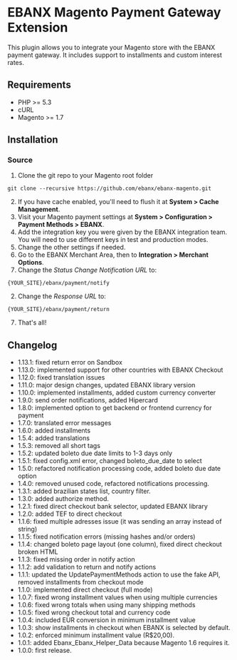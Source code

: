 # EBANX Magento Payment Gateway Extension

This plugin allows you to integrate your Magento store with the EBANX payment gateway.
It includes support to installments and custom interest rates.

## Requirements

* PHP >= 5.3
* cURL
* Magento >= 1.7

## Installation
### Source
1. Clone the git repo to your Magento root folder
```
git clone --recursive https://github.com/ebanx/ebanx-magento.git
```
2. If you have cache enabled, you'll need to flush it at **System > Cache Management**.
3. Visit your Magento payment settings at **System > Configuration > Payment Methods > EBANX**.
4. Add the integration key you were given by the EBANX integration team. You will need to use different keys in test and production modes.
5. Change the other settings if needed.
6. Go to the EBANX Merchant Area, then to **Integration > Merchant Options**.
  1. Change the _Status Change Notification URL_ to:
```
{YOUR_SITE}/ebanx/payment/notify
```
  2. Change the _Response URL_ to:
```
{YOUR_SITE}/ebanx/payment/return
```
7. That's all!

## Changelog
* 1.13.1: fixed return error on Sandbox
* 1.13.0: implemented support for other countries with EBANX Checkout
* 1.12.0: fixed translation issues
* 1.11.0: major design changes, updated EBANX library version
* 1.10.0: implemented installments, added custom currency converter
* 1.9.0: send order notifications, added Hipercard
* 1.8.0: implemented option to get backend or frontend currency for payment
* 1.7.0: translated error messages
* 1.6.0: added installments
* 1.5.4: added translations
* 1.5.3: removed all short tags
* 1.5.2: updated boleto due date limits to 1-3 days only
* 1.5.1: fixed config.xml error, changed boleto_due_date to select
* 1.5.0: refactored notification processing code, added boleto due date option
* 1.4.0: removed unused code, refactored notifications processing.
* 1.3.1: added brazilian states list, country filter.
* 1.3.0: added authorize method.
* 1.2.1: fixed direct checkout bank selector, updated EBANX library
* 1.2.0: added TEF to direct checkout
* 1.1.6: fixed multiple adresses issue (it was sending an array instead of string)
* 1.1.5: fixed notification errors (missing hashes and/or orders)
* 1.1.4: changed boleto page layout (one column), fixed direct checkout broken HTML
* 1.1.3: fixed missing order in notify action
* 1.1.2: add validation to return and notify actions
* 1.1.1: updated the UpdatePaymentMethods action to use the fake API, removed installments from checkout mode
* 1.1.0: implemented direct checkout (full mode)
* 1.0.7: fixed wrong installment values when using multiple currencies
* 1.0.6: fixed wrong totals when using many shipping methods
* 1.0.5: fixed wrong checkout total and currency code
* 1.0.4: included EUR conversion in minimum installment value
* 1.0.3: show installments in checkout when EBANX is selected by default.
* 1.0.2: enforced minimum installment value (R$20,00).
* 1.0.1: added Ebanx_Ebanx_Helper_Data because Magento 1.6 requires it.
* 1.0.0: first release.
